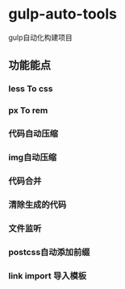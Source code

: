 # gulp-auto-tools
gulp自动化构建项目

## 功能能点
### less To css
### px To rem
### 代码自动压缩
### img自动压缩
### 代码合并
### 清除生成的代码
### 文件监听
### postcss自动添加前缀
### link import 导入模板